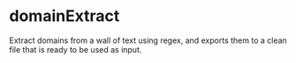 # domainExtract
Extract domains from a wall of text using regex, and exports them to a clean file that is ready to be used as input. 
